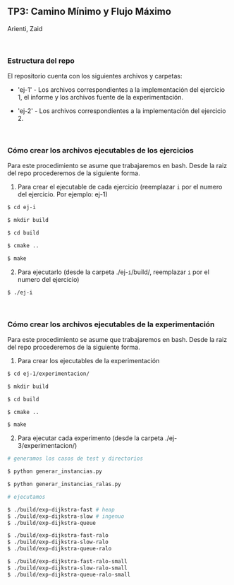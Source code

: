 ## TP3: Camino Mínimo y Flujo Máximo

Arienti, Zaid


<br>

### Estructura del repo

El repositorio cuenta con los siguientes archivos y carpetas:

- 'ej-1' - Los archivos correspondientes a la implementación del ejercicio 1, el informe y los archivos fuente de la experimentación.

- 'ej-2' - Los archivos correspondientes a la implementación del ejercicio 2.


<br>

### Cómo crear los archivos ejecutables de los ejercicios

Para este procedimiento se asume que trabajaremos en bash. Desde la raiz del repo procederemos de la siguiente forma.

1. Para crear el ejecutable de cada ejercicio (reemplazar `i` por el numero del ejercicio. Por ejemplo: ej-1)

```bash
$ cd ej-i

$ mkdir build

$ cd build

$ cmake ..

$ make
```

2. Para ejecutarlo (desde la carpeta ./ej-`i`/build/, reemplazar `i` por el numero del ejercicio)

```bash
$ ./ej-i
```


<br>

### Cómo crear los archivos ejecutables de la experimentación

Para este procedimiento se asume que trabajaremos en bash. Desde la raiz del repo procederemos de la siguiente forma.

1. Para crear los ejecutables de la experimentación

```bash
$ cd ej-1/experimentacion/

$ mkdir build

$ cd build

$ cmake ..

$ make
```

2. Para ejecutar cada experimento (desde la carpeta ./ej-3/experimentacion/)

```bash
# generamos los casos de test y directorios

$ python generar_instancias.py

$ python generar_instancias_ralas.py

# ejecutamos

$ ./build/exp-dijkstra-fast # heap
$ ./build/exp-dijkstra-slow # ingenuo
$ ./build/exp-dijkstra-queue

$ ./build/exp-dijkstra-fast-ralo 
$ ./build/exp-dijkstra-slow-ralo 
$ ./build/exp-dijkstra-queue-ralo

$ ./build/exp-dijkstra-fast-ralo-small 
$ ./build/exp-dijkstra-slow-ralo-small
$ ./build/exp-dijkstra-queue-ralo-small
```
